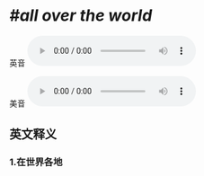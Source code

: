 # ***\#all over the world*** 
英音
<audio src="./media/all over the world1_AAC.aac" controls="controls"></audio>

美音
<audio src="./media/all over the world2_AAC.aac" controls="controls"></audio>



  

英文释义
---
### 1.**在世界各地**  


